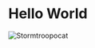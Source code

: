 # Hello World

<img src="https://octodex.github.com/images/stormtroopocat.jpg" alt="Stormtroopocat" id="the-stormtroopocat"/>
